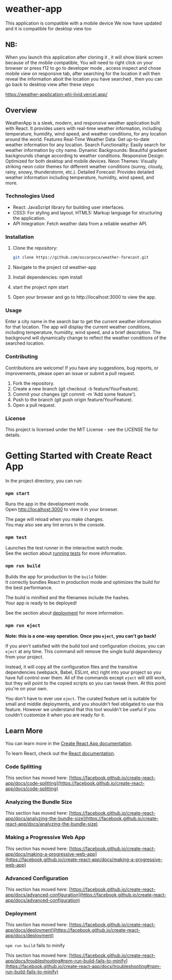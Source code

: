 # weather-app
This application is compatible with a mobile device
We now have updated and it is compatible for desktop view too

## NB:
When you launch this application after cloning it , it will show blank screen because of the mobile compatible, You will need to right click on your browser or press f12 to go to developer mode , access inspect and chose mobile view on responsive tab, after searching for the location it will then reveal the information aboit the location you have searched , then you can go back to desktop view after these steps 

https://weather-application-phi-livid.vercel.app/

## Overview
WeatherApp is a sleek, modern, and responsive weather application built with React. It provides users with real-time weather information, including temperature, humidity, wind speed, and weather conditions, for any location around the world. Features Real-Time Weather Data: Get up-to-date weather information for any location. Search Functionality: Easily search for weather information by city name. Dynamic Backgrounds: Beautiful gradient backgrounds change according to weather conditions. Responsive Design: Optimized for both desktop and mobile devices. Neon Themes: Visually striking neon color themes for different weather conditions (sunny, cloudy, rainy, snowy, thunderstorm, etc.). Detailed Forecast: Provides detailed weather information including temperature, humidity, wind speed, and more. 

### Technologies Used 
* React: JavaScript library for building user interfaces. 
* CSS3: For styling and layout. HTML5: Markup language for structuring the application. 
* API Integration: Fetch weather data from a reliable weather API. 

### Installation

1. Clone the repository:
   ```sh
   git clone https://github.com/oscarpoco/weather-forecast.git

2. Navigate to the project
   cd weather-app

3. Install dependencies:
   npm install
   
5. start the project
   npm start
   
6. Open your browser and go to http://localhost:3000 to view the app.

### Usage
Enter a city name in the search bar to get the current weather information for that location.
The app will display the current weather conditions, including temperature, humidity, wind speed, and a brief description.
The background will dynamically change to reflect the weather conditions of the searched location.



### Contributing
Contributions are welcome! If you have any suggestions, bug reports, or improvements, please open an issue or submit a pull request.

1. Fork the repository.
2. Create a new branch (git checkout -b feature/YourFeature).
3. Commit your changes (git commit -m 'Add some feature').
4. Push to the branch (git push origin feature/YourFeature).
5. Open a pull request.
   
### License
This project is licensed under the MIT License - see the LICENSE file for details.

# Getting Started with Create React App


In the project directory, you can run:

### `npm start`

Runs the app in the development mode.\
Open [http://localhost:3000](http://localhost:3000) to view it in your browser.

The page will reload when you make changes.\
You may also see any lint errors in the console.

### `npm test`

Launches the test runner in the interactive watch mode.\
See the section about [running tests](https://facebook.github.io/create-react-app/docs/running-tests) for more information.

### `npm run build`

Builds the app for production to the `build` folder.\
It correctly bundles React in production mode and optimizes the build for the best performance.

The build is minified and the filenames include the hashes.\
Your app is ready to be deployed!

See the section about [deployment](https://facebook.github.io/create-react-app/docs/deployment) for more information.

### `npm run eject`

**Note: this is a one-way operation. Once you `eject`, you can't go back!**

If you aren't satisfied with the build tool and configuration choices, you can `eject` at any time. This command will remove the single build dependency from your project.

Instead, it will copy all the configuration files and the transitive dependencies (webpack, Babel, ESLint, etc) right into your project so you have full control over them. All of the commands except `eject` will still work, but they will point to the copied scripts so you can tweak them. At this point you're on your own.

You don't have to ever use `eject`. The curated feature set is suitable for small and middle deployments, and you shouldn't feel obligated to use this feature. However we understand that this tool wouldn't be useful if you couldn't customize it when you are ready for it.

## Learn More

You can learn more in the [Create React App documentation](https://facebook.github.io/create-react-app/docs/getting-started).

To learn React, check out the [React documentation](https://reactjs.org/).

### Code Splitting

This section has moved here: [https://facebook.github.io/create-react-app/docs/code-splitting](https://facebook.github.io/create-react-app/docs/code-splitting)

### Analyzing the Bundle Size

This section has moved here: [https://facebook.github.io/create-react-app/docs/analyzing-the-bundle-size](https://facebook.github.io/create-react-app/docs/analyzing-the-bundle-size)

### Making a Progressive Web App

This section has moved here: [https://facebook.github.io/create-react-app/docs/making-a-progressive-web-app](https://facebook.github.io/create-react-app/docs/making-a-progressive-web-app)

### Advanced Configuration

This section has moved here: [https://facebook.github.io/create-react-app/docs/advanced-configuration](https://facebook.github.io/create-react-app/docs/advanced-configuration)

### Deployment

This section has moved here: [https://facebook.github.io/create-react-app/docs/deployment](https://facebook.github.io/create-react-app/docs/deployment)

`npm run build` fails to minify

This section has moved here: [https://facebook.github.io/create-react-app/docs/troubleshooting#npm-run-build-fails-to-minify](https://facebook.github.io/create-react-app/docs/troubleshooting#npm-run-build-fails-to-minify)
